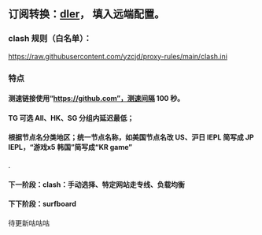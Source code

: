 ## 订阅转换：[dler](https://sub.dler.io/)， 填入远端配置。


### clash 规则（白名单）：
https://raw.githubusercontent.com/yzcjd/proxy-rules/main/clash.ini

### 特点
#### 测速链接使用“https://github.com”，测速间隔 100 秒。
#### TG 可选 All、HK、SG 分组内延迟最低；
#### 根据节点名分类地区；统一节点名称，如美国节点名改 US、沪日 IEPL 简写成 JP IEPL，“游戏x5 韩国”简写成“KR game”

.
#### 下一阶段：clash：手动选择、特定网站走专线、负载均衡
#### 下下阶段：surfboard
待更新咕咕咕
